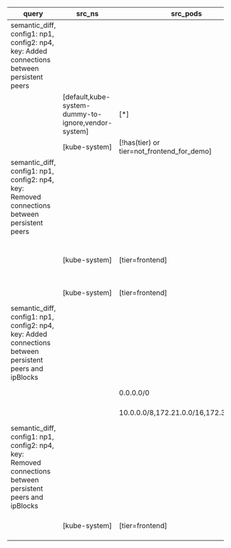 |query|src_ns|src_pods|dst_ns|dst_pods|connection|
|---|---|---|---|---|---|
|semantic_diff, config1: np1, config2: np4, key: Added connections between persistent peers||||||
||[default,kube-system-dummy-to-ignore,vendor-system]|[*]|[kube-system]|[tier=frontend]|All connections|
||[kube-system]|[!has(tier) or tier=not_frontend_for_demo]|[kube-system]|[tier=frontend]|All connections|
|semantic_diff, config1: np1, config2: np4, key: Removed connections between persistent peers||||||
||[kube-system]|[tier=frontend]|[default,kube-system-dummy-to-ignore,vendor-system]|[*]|All connections|
||[kube-system]|[tier=frontend]|[kube-system]|[!has(tier) or tier=not_frontend_for_demo]|All connections|
|semantic_diff, config1: np1, config2: np4, key: Added connections between persistent peers and ipBlocks||||||
|||0.0.0.0/0|[kube-system]|[tier=frontend]|All but UDP 53|
|||10.0.0.0/8,172.21.0.0/16,172.30.0.0/16|[kube-system]|[tier=frontend]|All connections|
|semantic_diff, config1: np1, config2: np4, key: Removed connections between persistent peers and ipBlocks||||||
||[kube-system]|[tier=frontend]||0.0.0.0-49.49.255.255,49.50.0.1,49.50.0.3,49.50.0.5,49.50.0.7,49.50.0.9,49.50.0.11,49.50.0.13,49.50.0.15,49.50.0.17-255.255.255.255|All connections|

